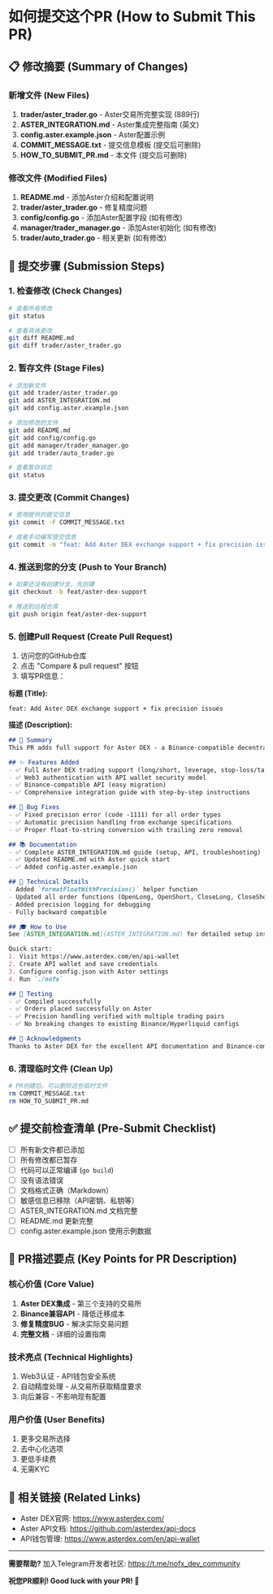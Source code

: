 # 如何提交这个PR (How to Submit This PR)

## 📋 修改摘要 (Summary of Changes)

### 新增文件 (New Files)
1. **trader/aster_trader.go** - Aster交易所完整实现 (889行)
2. **ASTER_INTEGRATION.md** - Aster集成完整指南 (英文)
3. **config.aster.example.json** - Aster配置示例
4. **COMMIT_MESSAGE.txt** - 提交信息模板 (提交后可删除)
5. **HOW_TO_SUBMIT_PR.md** - 本文件 (提交后可删除)

### 修改文件 (Modified Files)
1. **README.md** - 添加Aster介绍和配置说明
2. **trader/aster_trader.go** - 修复精度问题
3. **config/config.go** - 添加Aster配置字段 (如有修改)
4. **manager/trader_manager.go** - 添加Aster初始化 (如有修改)
5. **trader/auto_trader.go** - 相关更新 (如有修改)

## 🚀 提交步骤 (Submission Steps)

### 1. 检查修改 (Check Changes)
```bash
# 查看所有修改
git status

# 查看具体更改
git diff README.md
git diff trader/aster_trader.go
```

### 2. 暂存文件 (Stage Files)
```bash
# 添加新文件
git add trader/aster_trader.go
git add ASTER_INTEGRATION.md
git add config.aster.example.json

# 添加修改的文件
git add README.md
git add config/config.go
git add manager/trader_manager.go
git add trader/auto_trader.go

# 查看暂存状态
git status
```

### 3. 提交更改 (Commit Changes)
```bash
# 使用提供的提交信息
git commit -F COMMIT_MESSAGE.txt

# 或者手动编写提交信息
git commit -m "feat: Add Aster DEX exchange support + fix precision issues"
```

### 4. 推送到您的分支 (Push to Your Branch)
```bash
# 如果还没有创建分支，先创建
git checkout -b feat/aster-dex-support

# 推送到远程仓库
git push origin feat/aster-dex-support
```

### 5. 创建Pull Request (Create Pull Request)

1. 访问您的GitHub仓库
2. 点击 "Compare & pull request" 按钮
3. 填写PR信息：

**标题 (Title):**
```
feat: Add Aster DEX exchange support + fix precision issues
```

**描述 (Description):**
```markdown
## 🎯 Summary
This PR adds full support for Aster DEX - a Binance-compatible decentralized perpetual futures exchange - and fixes critical precision handling issues.

## ✨ Features Added
- ✅ Full Aster DEX trading support (long/short, leverage, stop-loss/take-profit)
- ✅ Web3 authentication with API wallet security model
- ✅ Binance-compatible API (easy migration)
- ✅ Comprehensive integration guide with step-by-step instructions

## 🐛 Bug Fixes
- ✅ Fixed precision error (code -1111) for all order types
- ✅ Automatic precision handling from exchange specifications
- ✅ Proper float-to-string conversion with trailing zero removal

## 📚 Documentation
- ✅ Complete ASTER_INTEGRATION.md guide (setup, API, troubleshooting)
- ✅ Updated README.md with Aster quick start
- ✅ Added config.aster.example.json

## 🔧 Technical Details
- Added `formatFloatWithPrecision()` helper function
- Updated all order functions (OpenLong, OpenShort, CloseLong, CloseShort, SetStopLoss, SetTakeProfit)
- Added precision logging for debugging
- Fully backward compatible

## 🎓 How to Use
See [ASTER_INTEGRATION.md](ASTER_INTEGRATION.md) for detailed setup instructions.

Quick start:
1. Visit https://www.asterdex.com/en/api-wallet
2. Create API wallet and save credentials
3. Configure config.json with Aster settings
4. Run `./nofx`

## 🧪 Testing
- ✅ Compiled successfully
- ✅ Orders placed successfully on Aster
- ✅ Precision handling verified with multiple trading pairs
- ✅ No breaking changes to existing Binance/Hyperliquid configs

## 🙏 Acknowledgments
Thanks to Aster DEX for the excellent API documentation and Binance-compatible design!
```

### 6. 清理临时文件 (Clean Up)
```bash
# PR创建后，可以删除这些临时文件
rm COMMIT_MESSAGE.txt
rm HOW_TO_SUBMIT_PR.md
```

## ✅ 提交前检查清单 (Pre-Submit Checklist)

- [ ] 所有新文件都已添加
- [ ] 所有修改都已暂存
- [ ] 代码可以正常编译 (`go build`)
- [ ] 没有语法错误
- [ ] 文档格式正确（Markdown）
- [ ] 敏感信息已移除（API密钥、私钥等）
- [ ] ASTER_INTEGRATION.md 文档完整
- [ ] README.md 更新完整
- [ ] config.aster.example.json 使用示例数据

## 📝 PR描述要点 (Key Points for PR Description)

### 核心价值 (Core Value)
1. **Aster DEX集成** - 第三个支持的交易所
2. **Binance兼容API** - 降低迁移成本
3. **修复精度BUG** - 解决实际交易问题
4. **完整文档** - 详细的设置指南

### 技术亮点 (Technical Highlights)
1. Web3认证 - API钱包安全系统
2. 自动精度处理 - 从交易所获取精度要求
3. 向后兼容 - 不影响现有配置

### 用户价值 (User Benefits)
1. 更多交易所选择
2. 去中心化选项
3. 更低手续费
4. 无需KYC

## 🔗 相关链接 (Related Links)

- Aster DEX官网: https://www.asterdex.com/
- Aster API文档: https://github.com/asterdex/api-docs
- API钱包管理: https://www.asterdex.com/en/api-wallet

---

**需要帮助?** 加入Telegram开发者社区: https://t.me/nofx_dev_community

**祝您PR顺利! Good luck with your PR! 🚀**

